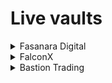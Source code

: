 # Live vaults

<details>

<summary>Fasanara Digital</summary>

<table><thead><tr><th width="214.625">Borrower</th><th>Fasanara Digital</th></tr></thead><tbody><tr><td>Curator</td><td>Pareto</td></tr><tr><td>Vertical</td><td>Basis Trading (delta neutral)</td></tr><tr><td>IRM</td><td>Variable rate, benchmarked to BTC-OI funding rate</td></tr><tr><td>Chain</td><td>Ethereum</td></tr><tr><td>Asset</td><td>USDC</td></tr><tr><td>Cycle length</td><td>One week</td></tr><tr><td>Redemptions</td><td>Weekly, 7-day notice</td></tr><tr><td>Performance fee</td><td>20%</td></tr><tr><td>Vault page</td><td><a href="https://app.pareto.credit/vault#0x45054c6753b4Bce40C5d54418DabC20b070F85bE">Link</a></td></tr></tbody></table>

</details>

<details>

<summary>FalconX</summary>

<table><thead><tr><th width="214.625">Borrower</th><th>FalconX</th></tr></thead><tbody><tr><td>Curator</td><td>M11 Credit</td></tr><tr><td>Vertical</td><td>Prime brokerage</td></tr><tr><td>IRM</td><td>Fixed rate</td></tr><tr><td>Chain</td><td>Optimism</td></tr><tr><td>Asset</td><td>USDC</td></tr><tr><td>Cycle length</td><td>One month</td></tr><tr><td>Redemptions</td><td>Monthly, 1-month notice</td></tr><tr><td>Early exit</td><td>Enabled (<span class="math">\Delta \geq 1</span>)</td></tr><tr><td>Performance fee</td><td>10%</td></tr><tr><td>Vault page</td><td><a href="https://app.pareto.credit/vault#0x24e16F9Fad32891f8bA69cE8fEdd273A2649331A">Link</a></td></tr></tbody></table>

</details>

<details>

<summary>Bastion Trading</summary>

<table><thead><tr><th width="214.625">Borrower</th><th>Bastion Trading</th></tr></thead><tbody><tr><td>Curator</td><td>Pareto</td></tr><tr><td>Vertical</td><td>Market making</td></tr><tr><td>IRM</td><td>Fixed rate</td></tr><tr><td>Chain</td><td>Polygon, Arbitrum, Ethereum</td></tr><tr><td>Asset</td><td>USDT, USDC</td></tr><tr><td>Cycle length</td><td>One month</td></tr><tr><td>Redemptions</td><td>Monthly, 1-month notice</td></tr><tr><td>Early exit</td><td>Enabled (<span class="math">\Delta \geq 1</span>)</td></tr><tr><td>Performance fee</td><td>10%</td></tr><tr><td>Vault page</td><td><a href="https://app.pareto.credit/vault#0xaE65d6C295E4a28519182a632FB25b7C1966AED7">Link</a></td></tr></tbody></table>

</details>
